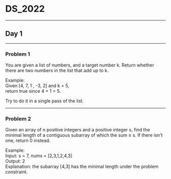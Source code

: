 # DS_2022
___
## Day 1
___
### Problem 1
You are given a list of numbers, and a target number k.
Return whether there are two numbers in the list that add up to k.

Example:\
Given [4, 7, 1 , -3, 2] and k = 5,\
return true since 4 + 1 = 5.

Try to do it in a single pass of the list.

___
### Problem 2
Given an array of n positive integers and a positive integer s,
find the minimal length of a contiguous subarray of which the sum ≥ s.
If there isn't one, return 0 instead.

Example:\
Input: s = 7, nums = [2,3,1,2,4,3]\
Output: 2\
Explanation: the subarray [4,3] has the minimal length under the problem constraint.
